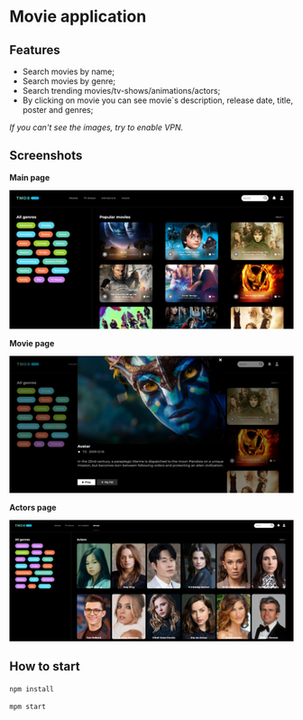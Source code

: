 # Movie application

## Features

-   Search movies by name;
-   Search movies by genre;
-   Search trending movies/tv-shows/animations/actors;
-   By clicking on movie you can see movie`s description, release date, title,
    poster and genres;

_If you can't see the images, try to enable VPN._

## Screenshots

**Main page**

![main-page](https://github.com/karpov159/screenshots/blob/main/movie-app/main-page.PNG)

**Movie page**

![movie-page](https://github.com/karpov159/screenshots/blob/main/movie-app/movie-page.PNG)

**Actors page**

![main-page](https://github.com/karpov159/screenshots/blob/main/movie-app/actors-page.PNG)

## How to start

`npm install`

`mpm start`
